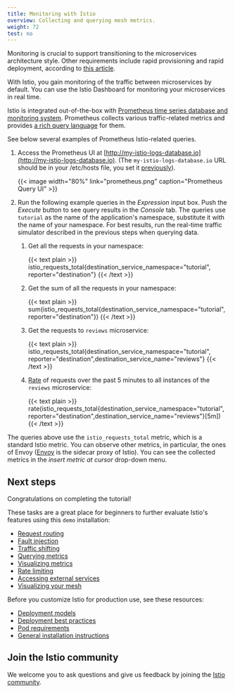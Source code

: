 ```yaml
---
title: Monitoring with Istio
overview: Collecting and querying mesh metrics.
weight: 72
test: no
---
```


Monitoring is crucial to support transitioning to the microservices architecture style. Other requirements include rapid provisioning and rapid deployment, according to [this article](https://aadrake.com/posts/2017-05-20-enough-with-the-microservices.html).

With Istio, you gain monitoring of the traffic between microservices by default.
You can use the Istio Dashboard for monitoring your microservices in real time.

Istio is integrated out-of-the-box with
[Prometheus time series database and monitoring system](https://prometheus.io). Prometheus collects various
traffic-related metrics and provides
[a rich query language](https://prometheus.io/docs/prometheus/latest/querying/basics/) for them.

See below several examples of Prometheus Istio-related queries.

1.  Access the Prometheus UI at [http://my-istio-logs-database.io](http://my-istio-logs-database.io).
(The `my-istio-logs-database.io` URL should be in your /etc/hosts file, you set it
[previously](/pt-br/docs/examples/microservices-istio/bookinfo-kubernetes/#update-your-etc-hosts-configuration-file)).

    {{< image width="80%" link="prometheus.png" caption="Prometheus Query UI" >}}

1.  Run the following example queries in the _Expression_ input box. Push the _Execute_ button to see query results in
the _Console_ tab. The queries use `tutorial` as the name of the application's namespace, substitute it with the name of
your namespace. For best results, run the real-time traffic simulator described in the previous steps when querying data.

    1. Get all the requests in your namespace:

        {{< text plain >}}
        istio_requests_total{destination_service_namespace="tutorial", reporter="destination"}
        {{< /text >}}

    1.  Get the sum of all the requests in your namespace:

        {{< text plain >}}
        sum(istio_requests_total{destination_service_namespace="tutorial", reporter="destination"})
        {{< /text >}}

    1.  Get the requests to `reviews` microservice:

        {{< text plain >}}
        istio_requests_total{destination_service_namespace="tutorial", reporter="destination",destination_service_name="reviews"}
        {{< /text >}}

    1.  [Rate](https://prometheus.io/docs/prometheus/latest/querying/functions/#rate) of requests over the past 5 minutes to all instances of the `reviews` microservice:

        {{< text plain >}}
        rate(istio_requests_total{destination_service_namespace="tutorial", reporter="destination",destination_service_name="reviews"}[5m])
        {{< /text >}}

The queries above use the `istio_requests_total` metric, which is a standard Istio metric. You can observe
other metrics, in particular, the ones of Envoy ([Envoy](https://www.envoyproxy.io) is the sidecar proxy of Istio). You
can see the collected metrics in the _insert metric at cursor_ drop-down menu.

## Next steps

Congratulations on completing the tutorial!

These tasks are a great place for beginners to further evaluate Istio's
features using this `demo` installation:

- [Request routing](/pt-br/docs/tasks/traffic-management/request-routing/)
- [Fault injection](/pt-br/docs/tasks/traffic-management/fault-injection/)
- [Traffic shifting](/pt-br/docs/tasks/traffic-management/traffic-shifting/)
- [Querying metrics](/pt-br/docs/tasks/observability/metrics/querying-metrics/)
- [Visualizing metrics](/pt-br/docs/tasks/observability/metrics/using-istio-dashboard/)
- [Rate limiting](/pt-br/docs/tasks/policy-enforcement/rate-limiting/)
- [Accessing external services](/pt-br/docs/tasks/traffic-management/egress/egress-control/)
- [Visualizing your mesh](/pt-br/docs/tasks/observability/kiali/)

Before you customize Istio for production use, see these resources:

- [Deployment models](/pt-br/docs/ops/deployment/deployment-models/)
- [Deployment best practices](/pt-br/docs/ops/best-practices/deployment/)
- [Pod requirements](/pt-br/docs/ops/deployment/requirements/)
- [General installation instructions](/pt-br/docs/setup/)

## Join the Istio community

We welcome you to ask questions and give us feedback by joining the
[Istio community](/about/community/join/).
